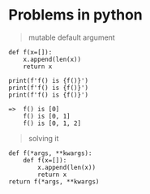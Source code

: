 # Problems in python

> mutable default argument 

    def f(x=[]):
        x.append(len(x))
        return x

    print(f'f() is {f()}')
    print(f'f() is {f()}')
    print(f'f() is {f()}')

    =>  f() is [0]
        f() is [0, 1]
        f() is [0, 1, 2]

> solving it

    def f(*args, **kwargs):
        def f(x=[]):
            x.append(len(x))
            return x
    return f(*args, **kwargs)

